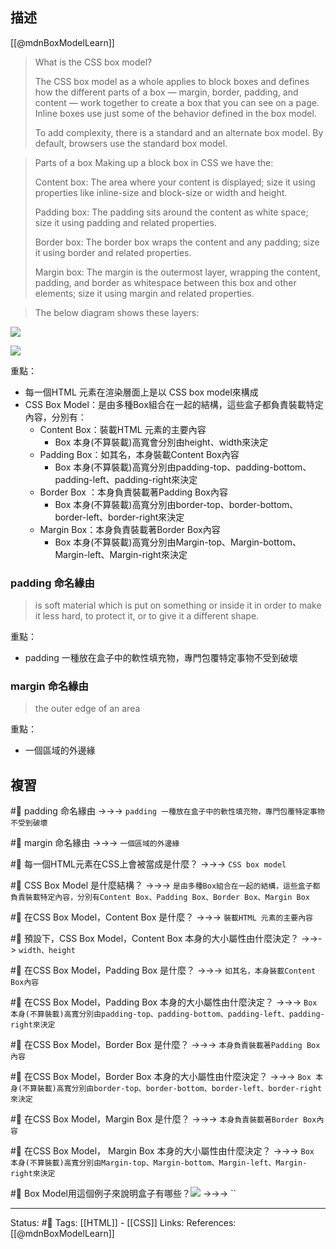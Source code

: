 ## 描述

[[@mdnBoxModelLearn]]

> What is the CSS box model?
>
> The CSS box model as a whole applies to block boxes and defines how the different parts of a box — margin, border, padding, and content — work together to create a box that you can see on a page. Inline boxes use just some of the behavior defined in the box model.
>
> To add complexity, there is a standard and an alternate box model. By default, browsers use the standard box model.


>Parts of a box
> Making up a block box in CSS we have the:
>
>Content box: The area where your content is displayed; size it using properties like inline-size and block-size or width and height.
>
> Padding box: The padding sits around the content as white space; size it using padding and related properties.
>
> Border box: The border box wraps the content and any padding; size it using border and related properties.
   > 
>Margin box: The margin is the outermost layer, wrapping the content, padding, and border as whitespace between this box and other elements; size it using margin and related properties.

> The below diagram shows these layers:

![](https://developer.mozilla.org/en-US/docs/Learn/CSS/Building_blocks/The_box_model/box-model.png)

![](https://res.cloudinary.com/dqfxgtyoi/image/upload/v1662472122/blog/css/box-model/box-model-outline_bamp7e.png)


重點：
- 每一個HTML 元素在渲染層面上是以 CSS box model來構成
- CSS Box Model：是由多種Box組合在一起的結構，這些盒子都負責裝載特定內容，分別有：
	- Content Box：裝載HTML 元素的主要內容
		- Box 本身(不算裝載)高寬會分別由height、width來決定
	- Padding Box：如其名，本身裝載Content Box內容
		- Box 本身(不算裝載)高寬分別由padding-top、padding-bottom、padding-left、padding-right來決定
	- Border Box ：本身負責裝載著Padding Box內容
		- Box 本身(不算裝載)高寬分別由border-top、border-bottom、border-left、border-right來決定
	- Margin Box：本身負責裝載著Border Box內容
		- Box 本身(不算裝載)高寬分別由Margin-top、Margin-bottom、Margin-left、Margin-right來決定





### padding 命名緣由

> is soft material which is put on something or inside it in order to make it less hard, to protect it, or to give it a different shape. 

重點：
- padding 一種放在盒子中的軟性填充物，專門包覆特定事物不受到破壞

### margin 命名緣由

> the outer edge of an area

重點：
- 一個區域的外邊緣


## 複習

#🧠 padding 命名緣由 ->->-> `padding 一種放在盒子中的軟性填充物，專門包覆特定事物不受到破壞`
<!--SR:!2022-10-06,19,250-->

#🧠 margin 命名緣由 ->->-> `一個區域的外邊緣`
<!--SR:!2022-11-10,39,230-->

#🧠 每一個HTML元素在CSS上會被當成是什麼？ ->->-> `CSS box model`
<!--SR:!2022-10-05,11,249-->


#🧠 CSS Box Model 是什麼結構？ ->->-> `是由多種Box組合在一起的結構，這些盒子都負責裝載特定內容，分別有Content Box、Padding Box、Border Box、Margin Box`
<!--SR:!2022-10-17,28,250-->

#🧠 在CSS Box Model，Content Box 是什麼？ ->->-> `裝載HTML 元素的主要內容`
<!--SR:!2022-10-02,17,250-->


#🧠 預設下，CSS Box Model，Content Box 本身的大小屬性由什麼決定？ ->->-> `width、height`
<!--SR:!2022-10-10,23,250-->


#🧠 在CSS Box Model，Padding Box 是什麼？ ->->-> `如其名，本身裝載Content Box內容`
<!--SR:!2022-10-17,28,250-->


#🧠 在CSS Box Model，Padding Box  本身的大小屬性由什麼決定？ ->->-> `Box 本身(不算裝載)高寬分別由padding-top、padding-bottom、padding-left、padding-right來決定`
<!--SR:!2022-10-05,19,250-->


#🧠 在CSS Box Model，Border Box 是什麼？ ->->-> `本身負責裝載著Padding Box內容`
<!--SR:!2022-10-17,28,250-->


#🧠 在CSS Box Model，Border Box  本身的大小屬性由什麼決定？ ->->-> `Box 本身(不算裝載)高寬分別由border-top、border-bottom、border-left、border-right來決定`
<!--SR:!2022-10-14,26,250-->

#🧠 在CSS Box Model，Margin Box 是什麼？ ->->-> `本身負責裝載著Border Box內容`
<!--SR:!2022-10-06,20,250-->


#🧠 在CSS Box Model， Margin Box  本身的大小屬性由什麼決定？ ->->-> `Box 本身(不算裝載)高寬分別由Margin-top、Margin-bottom、Margin-left、Margin-right來決定`
<!--SR:!2022-10-15,26,250-->

#🧠 Box Model用這個例子來說明盒子有哪些？![](https://res.cloudinary.com/dqfxgtyoi/image/upload/v1662475900/blog/css/box-model/box-model-question_abqeis.png) ->->-> ``
<!--SR:!2022-10-17,28,250-->



---
Status: #🌱 
Tags:
[[HTML]] - [[CSS]]
Links:
References:
[[@mdnBoxModelLearn]]